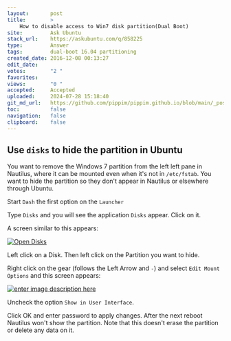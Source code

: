 ```yaml
---
layout:       post
title:        >
    How to disable access to Win7 disk partition(Dual Boot)
site:         Ask Ubuntu
stack_url:    https://askubuntu.com/q/858225
type:         Answer
tags:         dual-boot 16.04 partitioning
created_date: 2016-12-08 00:13:27
edit_date:    
votes:        "2 "
favorites:    
views:        "0 "
accepted:     Accepted
uploaded:     2024-07-28 15:18:40
git_md_url:   https://github.com/pippim/pippim.github.io/blob/main/_posts/2016/2016-12-08-How-to-disable-access-to-Win7-disk-partition_Dual-Boot_.md
toc:          false
navigation:   false
clipboard:    false
---
```


## Use `disks` to hide the partition in Ubuntu

You want to remove the Windows 7 partition from the left left pane in Nautilus, where it can be mounted even when it's not in `/etc/fstab`. You want to hide the partition so they don't appear in Nautilus or elsewhere through Ubuntu.

Start `Dash` the first option on the `Launcher`

Type `Disks` and you will see the application `Disks` appear. Click on it.

A screen similar to this appears:

[![Open Disks][1]][1]

Left click on a Disk. Then left click on the Partition you want to hide.

Right click on the gear (follows the Left Arrow and `-`) and select `Edit Mount Options` and this screen appears:

[![enter image description here][2]][2]

Uncheck the option `Show in User Interface`.

Click OK and enter password to apply changes. After the next reboot Nautilus won't show the partition. Note that this doesn't erase the partition or delete any data on it.


  [1]: https://i.sstatic.net/e5LCU.png
  [2]: https://i.sstatic.net/9zU2z.png
